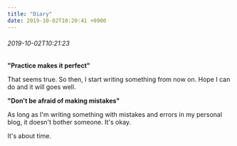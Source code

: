 ```yaml
---
title: "Diary"
date: 2019-10-02T10:20:41 +0900
---
```


###### 2019-10-02T10:21:23

**"Practice makes it perfect"**

That seems true. So then, I start writing something from now on. Hope I can do and it will goes well.

**"Don't be afraid of making mistakes"**

As long as I'm writing something with mistakes and errors in my personal blog, it doesn't bother someone. It's okay.

It's about time.

